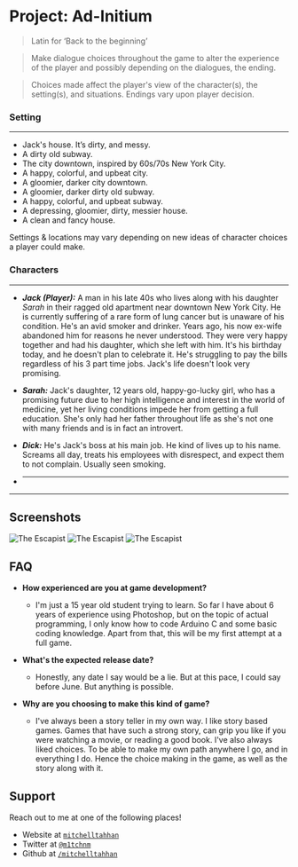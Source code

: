 # Project: Ad-Initium
> Latin for ‘Back to the beginning’

> Make dialogue choices throughout the game to alter the experience of the player and possibly depending on the dialogues, the ending.

> Choices made affect the player's view of the character(s), the setting(s), and situations. Endings vary upon player decision.

### Setting
---
- Jack's house. It’s dirty, and messy.
- A dirty old subway.
- The city downtown, inspired by 60s/70s New York City.
- A happy, colorful, and upbeat city.
- A gloomier, darker city downtown.
- A gloomier, darker dirty old subway.
- A happy, colorful, and upbeat subway.
- A depressing, gloomier, dirty, messier house.
- A clean and fancy house.

Settings & locations may vary depending on new ideas of character choices a player could make.

### Characters
---
- ***Jack (Player):*** A man in his late 40s who lives along with his daughter *Sarah* in their ragged old apartment near downtown New York City. He is currently suffering of a rare form of lung cancer but is unaware of his condition. He's an avid smoker and drinker. Years ago, his now ex-wife abandoned him for reasons he never understood. They were very happy together and had his daughter, which she left with him. It's his birthday today, and he doesn't plan to celebrate it. He's struggling to pay the bills regardless of his 3 part time jobs. Jack's life doesn't look very promising.

- ***Sarah:*** Jack's daughter, 12 years old, happy-go-lucky girl, who has a promising future due to her high intelligence and interest in the world of medicine, yet her living conditions impede her from getting a full education. She's only had her father throughout life as she's not one with many friends and is in fact an introvert.

- ***Dick:*** He's Jack's boss at his main job. He kind of lives up to his name. Screams all day, treats his employees with disrespect, and expect them to not complain. Usually seen smoking.

- ***

---

## Screenshots
![The Escapist](https://d3tltd.com/wp-content/uploads/2019/08/Escapists-03.jpg)
![The Escapist](https://vulcan.dl.playstation.net/img/cfn/113079IvIgqi7bzzxgOJzCMO-9VMk0G2ACwq_PFJGOaShZ4gU-xzHJ6_1fflvIMi_mhWSvblvRqlRq6M7KjPAURfy4oIfbcW.jpg)
![The Escapist](https://gamingbolt.com/wp-content/uploads/2017/08/The-Escapists-2.jpg)

## FAQ

- **How experienced are you at game development?**
    - I'm just a 15 year old student trying to learn. So far I have about 6 years of experience using Photoshop, but on the topic of actual programming, I only know how to code Arduino C and some basic coding knowledge. Apart from that, this will be my first attempt at a full game.

- **What's the expected release date?**
    - Honestly, any date I say would be a lie. But at this pace, I could say before June. But anything is possible.
    
- **Why are you choosing to make this kind of game?**
    - I've always been a story teller in my own way. I like story based games. Games that have such a strong story, can grip you like if you were watching a movie, or reading a good book. I've also always liked choices. To be able to make my own path anywhere I go, and in everything I do. Hence the choice making in the game, as well as the story along with it.
 
## Support

Reach out to me at one of the following places!

- Website at <a href="http://mitchelltahhan.wixsite.com/mitchelltahhan" target="_blank">`mitchelltahhan`</a>
- Twitter at <a href="http://twitter.com/M1tchNM" target="_blank">`@m1tchnm`</a>
- Github at <a href="https://github.com/Mitchelltahhan" target="_blank">`/mitchelltahhan`</a>
